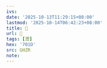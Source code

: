 ```yaml
---
ivs:
date: '2025-10-13T11:29:15+08:00'
lastmod: '2025-10-14T06:42:23+08:00'
title: 󰠭
url: 󰠭
tags: [瀝]
hex: '701D'
src: GHZR
note:
---
```

